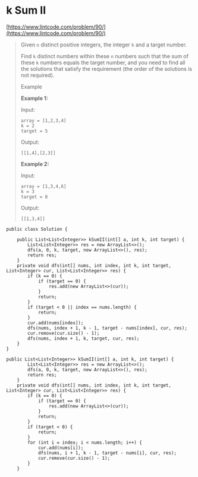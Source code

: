 # k Sum II

[https://www.lintcode.com/problem/90/](https://www.lintcode.com/problem/90/)

> Given `n` distinct positive integers, the integer `k`  and a target number.
>
> Find `k` distinct numbers within these `n` numbers such that the sum of these `k` numbers equals the target number, and you need to find all the solutions that satisfy the requirement (the order of the solutions is not required).
>
> Example
>
> **Example 1:**
>
> Input:
>
> ```
> array = [1,2,3,4]
> k = 2
> target = 5
> ```
>
> Output:
>
> ```
> [[1,4],[2,3]]
> ```
>
> **Example 2:**
>
> Input:
>
> ```
> array = [1,3,4,6]
> k = 3
> target = 8
> ```
>
> Output:
>
> ```
> [[1,3,4]]
> ```

```
public class Solution {

    public List<List<Integer>> kSumII(int[] a, int k, int target) {
        List<List<Integer>> res = new ArrayList<>();
        dfs(a, 0, k, target, new ArrayList<>(), res);
        return res;
    }
    private void dfs(int[] nums, int index, int k, int target, List<Integer> cur, List<List<Integer>> res) {
        if (k == 0) {
            if (target == 0) {
                res.add(new ArrayList<>(cur));
            }
            return;
        }
        if (target < 0 || index == nums.length) {
            return;
        } 
        cur.add(nums[index]);
        dfs(nums, index + 1, k - 1, target - nums[index], cur, res);
        cur.remove(cur.size() - 1);
        dfs(nums, index + 1, k, target, cur, res);
    }
}
```

```
public List<List<Integer>> kSumII(int[] a, int k, int target) {
        List<List<Integer>> res = new ArrayList<>();
        dfs(a, 0, k, target, new ArrayList<>(), res);
        return res;
    }
    private void dfs(int[] nums, int index, int k, int target, List<Integer> cur, List<List<Integer>> res) {
        if (k == 0) {
            if (target == 0) {
                res.add(new ArrayList<>(cur));
            }
            return;
        }
        if (target < 0) {
            return;
        } 
        for (int i = index; i < nums.length; i++) {
            cur.add(nums[i]);
            dfs(nums, i + 1, k - 1, target - nums[i], cur, res);
            cur.remove(cur.size() - 1);
        }
    }
```
